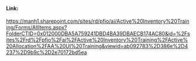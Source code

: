 
#### Link:
https://manh1.sharepoint.com/sites/rd/pfio/ai/Active%20Inventory%20Training/Forms/AllItems.aspx?FolderCTID=0x012000DBA5A759241DBD4BA39DBAECB174AC80&id=%2Fsites%2Frd%2Fpfio%2Fai%2FActive%20Inventory%20Training%2FActive%20Allocation%2FAA%20UI%20Training&viewid=ab092783%2D386e%2D4237%2D9b9c%2D2e70172bd5ea